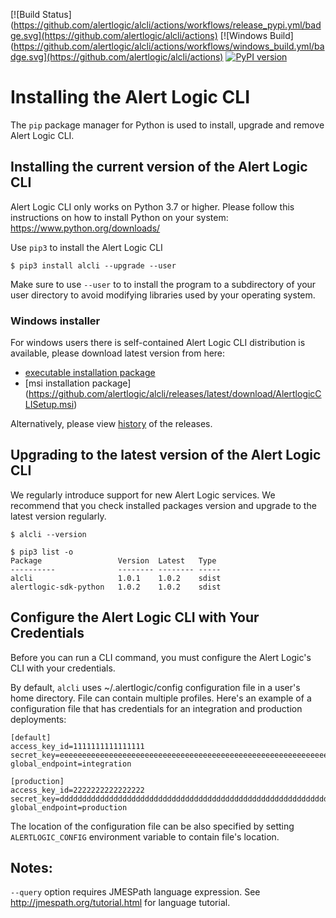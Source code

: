 
[![Build Status](https://github.com/alertlogic/alcli/actions/workflows/release_pypi.yml/badge.svg](https://github.com/alertlogic/alcli/actions)
[![Windows Build](https://github.com/alertlogic/alcli/actions/workflows/windows_build.yml/badge.svg](https://github.com/alertlogic/alcli/actions)
[![PyPI version](https://badge.fury.io/py/alcli.svg)](https://badge.fury.io/py/alcli)

# Installing the Alert Logic CLI
The `pip` package manager for Python is used to install, upgrade and remove Alert Logic CLI.

## **Installing the current version of the Alert Logic CLI**

Alert Logic CLI only works on Python 3.7 or higher. 
Please follow this instructions on how to install Python on your system: <https://www.python.org/downloads/>


Use `pip3` to install the Alert Logic CLI

    $ pip3 install alcli --upgrade --user


Make sure to use `--user` to to install the program to a subdirectory of your user directory to avoid modifying libraries used by your operating system.

### Windows installer

For windows users there is self-contained Alert Logic CLI distribution is available, please download latest version from here: 
* [executable installation package](https://github.com/alertlogic/alcli/releases/latest/download/AlertlogicCLISetup.exe)
* [msi installation package] (https://github.com/alertlogic/alcli/releases/latest/download/AlertlogicCLISetup.msi)

Alternatively, please view [history](https://github.com/alertlogic/alcli/releases/) of the releases. 

## **Upgrading to the latest version of the Alert Logic CLI**
We regularly introduce support for new Alert Logic services.
We recommend that you check installed packages version and upgrade to the latest version regularly.

    $ alcli --version
    
	$ pip3 list -o
	Package    				Version  Latest   Type 
	---------- 				-------- -------- -----
	alcli     				1.0.1 	 1.0.2 	  sdist
	alertlogic-sdk-python   1.0.2 	 1.0.2    sdist
	
## Configure the Alert Logic CLI with Your Credentials
Before you can run a CLI command, you must configure the Alert Logic's CLI with your credentials.

By default, `alcli` uses ~/.alertlogic/config configuration file in a user's home directory. File can contain multiple profiles. Here's an example of a configuration file that has credentials for an integration and production deployments:

    [default]
	access_key_id=1111111111111111
	secret_key=eeeeeeeeeeeeeeeeeeeeeeeeeeeeeeeeeeeeeeeeeeeeeeeeeeeeeeeeeeeeeeee
	global_endpoint=integration
	
	[production]
	access_key_id=2222222222222222
	secret_key=dddddddddddddddddddddddddddddddddddddddddddddddddddddddddddddddd
	global_endpoint=production


The location of the configuration file can be also specified by setting `ALERTLOGIC_CONFIG` environment variable to contain file's location.

## Notes:
`--query` option requires JMESPath language expression. See 
<http://jmespath.org/tutorial.html> for language tutorial.

